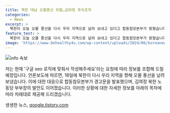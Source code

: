 ```yaml
---
title: 북한 대남 오물풍선 위협…김여정 후속조치
categories:
  - News
excerpt: >
  북한이 오늘 오물 풍선을 다시 우리 지역으로 날려 보내고 있다고 합동참모본부가 밝혔습니다. 풍향은 서풍으로 경기 북부 지역을 향하고 있으며, 주변 시민들은 주의를 기울여야 합니다. 이에 대비해 군부대나 경찰에 발견 시 신고하는 것이 중요하다고 당부했습니다. 또한, 김여정 북한 노동당 부부장은 최근 대북전단 발견 사실을 공개하며 위협적인 발언을 했는데, 이에 대한 우리 정부의 대응은 주목받고 있습니다.
feature_text: >
  북한이 오늘 오물 풍선을 다시 우리 지역으로 날려 보내고 있다고 합동참모본부가 밝혔습니다. 풍향은 서풍으로 경기 북부 지역을 향하고 있으며, 주변 시민들은 주의를 기울여야 합니다. 이에 대비해 군부대나 경찰에 발견 시 신고하는 것이 중요하다고 당부했습니다. 또한, 김여정 북한 노동당 부부장은 최근 대북전단 발견 사실을 공개하며 위협적인 발언을 했는데, 이에 대한 우리 정부의 대응은 주목받고 있습니다.
image: 'https://www.behealthy4u.com/wp-content/uploads/2024/06/koreanews.jpg'
---
```


<p><img src="https://www.behealthy4u.com/wp-content/uploads/2024/06/koreanews.jpg" alt="info 속보" /></p>

<p>저는 현재 '구글 seo 로직에 맞춰서 작성해주세요'라는 요청에 따라 정보를 조합해 드릴 예정입니다. 언론보도에 따르면, 18일에 북한이 다시 우리 지역을 향해 오물 풍선을 날려 보냈습니다. 이에 대한 대응으로 합동참모본부가 경고문을 발표했으며, 김여정 북한 노동당 부부장의 발언도 이어졌습니다. 이러한 상황에 대한 자세한 정보를 아래의 목차에 따라 차례대로 제공해 드리겠습니다.</p>

<p data-ke-size="size16"></p>
생생한 뉴스, <a href="https://qoogle.tistory.com" rel="dofollow">qoogle.tistory.com</a>


